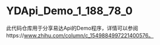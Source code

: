 # YDApi_Demo_1_188_78_0

此代码仓库用于分享易达Api的Demo程序，详情可以参阅https://www.zhihu.com/column/c_1549884997221400576。
